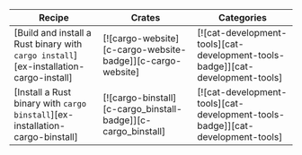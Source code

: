| Recipe | Crates | Categories |
|---|---|---|
| [Build and install a Rust binary with `cargo install`][ex-installation-cargo-install] | [![cargo-website][c-cargo-website-badge]][c-cargo-website] | [![cat-development-tools][cat-development-tools-badge]][cat-development-tools] |
| [Install a Rust binary with `cargo binstall`][ex-installation-cargo-binstall] | [![cargo-binstall][c-cargo_binstall-badge]][c-cargo_binstall] | [![cat-development-tools][cat-development-tools-badge]][cat-development-tools] |

